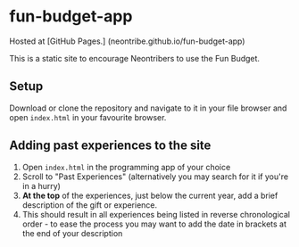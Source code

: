 # fun-budget-app

Hosted at [GitHub Pages.] (neontribe.github.io/fun-budget-app)

This is a static site to encourage Neontribers to use the Fun Budget.

## Setup

Download or clone the repository and navigate to it in your file browser and open `index.html` in your favourite browser.

## Adding past experiences to the site

1. Open `index.html` in the programming app of your choice
2. Scroll to "Past Experiences" (alternatively you may search for it if you're in a hurry)
3. **At the top** of the experiences, just below the current year, add a brief description of the gift or experience.
4. This should result in all experiences being listed in reverse chronological order - to ease the process you may want to add the date in brackets at the end of your description
